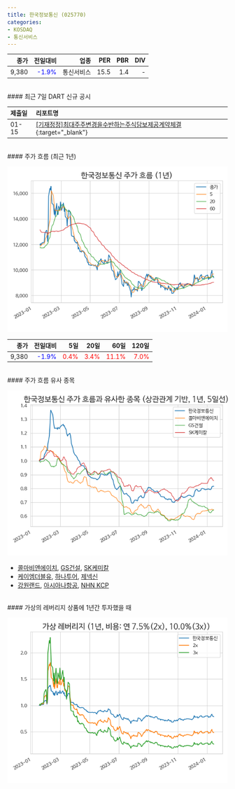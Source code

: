 ```yaml
---
title: 한국정보통신 (025770)
categories:
- KOSDAQ
- 통신서비스
---
```


|**종가**|**전일대비**|**업종**|**PER**|**PBR**|**DIV**|
|-------:|-----------:|-------:|------:|------:|------:|
|9,380|<span style="color: blue">-1.9%</span>|통신서비스|15.5|1.4|-|

<!-- more -->

<br>
#### 최근 7일 DART 신규 공시


|**제출일**|**리포트명**|
|:-----|:-------|
|01-15|[[기재정정]최대주주변경을수반하는주식담보제공계약체결](https://dart.fss.or.kr/dsaf001/main.do?rcpNo=20240115900665){:target="_blank"}|

<br>
#### 주가 흐름 (최근 1년)

![025770](/assets/images/stock/025770.png)

|**종가**|**전일대비**|**5일**|**20일**|**60일**|**120일**|
|---:|-------:|--:|---:|---:|----:|
|9,380|<span style="color: blue">-1.9%</span>|<span style="color: red">0.4%</span>|<span style="color: red">3.4%</span>|<span style="color: red">11.1%</span>|<span style="color: red">7.0%</span>|

<br>
#### 주가 흐름 유사 종목

![025770](/assets/images/stock/025770_corr.png)

- [콜마비앤에이치](/200130/), [GS건설](/006360/), [SK케미칼](/285130/)
- [케이엠더블유](/032500/), [하나투어](/039130/), [제넥신](/095700/)
- [강원랜드](/035250/), [아시아나항공](/020560/), [NHN KCP](/060250/)

<br>
#### 가상의 레버리지 상품에 1년간 투자했을 때

![025770](/assets/images/stock/025770_2x.png)